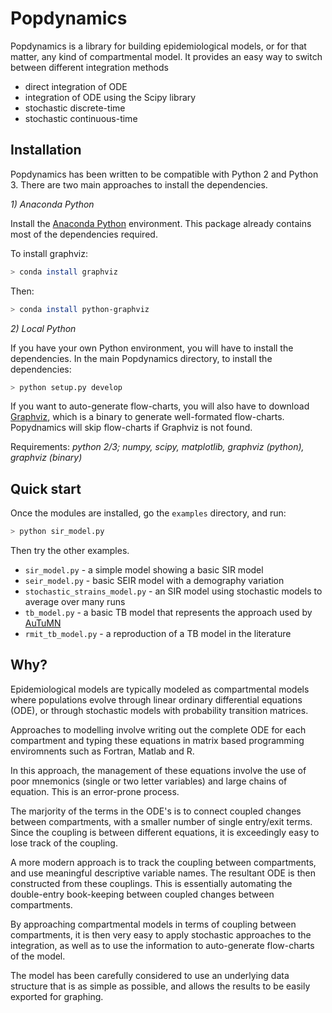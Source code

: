 



# Popdynamics

Popdynamics is a library for building epidemiological models, or for that matter, any kind of compartmental model. It provides an easy way to switch between different integration methods

- direct integration of ODE
- integration of ODE using the Scipy library
- stochastic discrete-time
- stochastic continuous-time


## Installation

Popdynamics has been written to be compatible with Python 2 and Python 3. There are two main approaches to install the dependencies.

_1) Anaconda Python_

Install the [Anaconda Python](https://www.anaconda.com/download/#macos) environment. This package already contains most of the dependencies required.

To install graphviz:

```bash
> conda install graphviz
```

Then:

```bash
> conda install python-graphviz
```

_2) Local Python_

If you have your own Python environment, you will have to install the dependencies. In the main Popdynamics directory, to install the dependencies:

```bash
> python setup.py develop
```

If you want to auto-generate flow-charts, you will also have to download [Graphviz](https://graphviz.gitlab.io/download/), which is a binary to generate well-formated flow-charts. Popydnamics will skip flow-charts if Graphviz is not found.

Requirements: _python 2/3; numpy, scipy, matplotlib, graphviz (python), graphviz (binary)_


## Quick start

Once the modules are installed, go the `examples` directory, and run:

```bash
> python sir_model.py
```

Then try the other examples.

- `sir_model.py` - a simple model showing a basic SIR model
- `seir_model.py` - basic SEIR model with a demography variation
- `stochastic_strains_model.py` - an SIR model using stochastic models to average over many runs
- `tb_model.py` - a basic TB model that represents the approach used by [AuTuMN](http://www.tb-modelling.com/home/index.php)
- `rmit_tb_model.py` - a reproduction of a TB model in the literature



## Why?

Epidemiological models are typically modeled as compartmental models where populations evolve through linear ordinary differential equations (ODE), or through stochastic models with probability transition matrices.

Approaches to modelling involve writing out the complete ODE for each compartment and typing these equations in matrix based programming enviromnents such as Fortran, Matlab and R.

In this approach, the management of these equations involve the use of poor mnemonics (single or two letter variables) and large chains of equation. This is an error-prone process.

The marjority of the terms in the ODE's is to connect coupled changes between compartments, with a smaller number of single entry/exit terms. Since the coupling is between different equations, it is exceedingly easy to lose track of the coupling.

A more modern approach is to track the coupling between compartments, and use meaningful descriptive variable names. The resultant ODE is then constructed from these couplings. This is essentially automating the double-entry book-keeping between coupled changes between compartments.

By approaching compartmental models in terms of coupling between compartments, it is then very easy to apply stochastic approaches to the integration, as well as to use the information to auto-generate flow-charts of the model.

The model has been carefully considered to use an underlying data structure that is as simple as possible, and allows the results to be easily exported for graphing.





